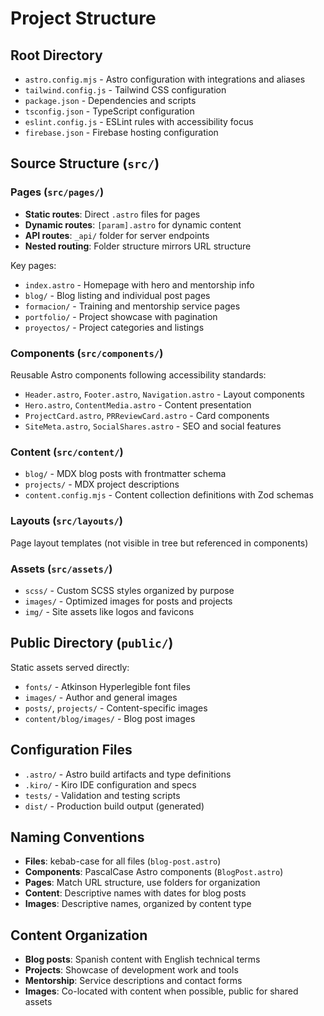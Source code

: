 # Project Structure

## Root Directory
- `astro.config.mjs` - Astro configuration with integrations and aliases
- `tailwind.config.js` - Tailwind CSS configuration
- `package.json` - Dependencies and scripts
- `tsconfig.json` - TypeScript configuration
- `eslint.config.js` - ESLint rules with accessibility focus
- `firebase.json` - Firebase hosting configuration

## Source Structure (`src/`)

### Pages (`src/pages/`)
- **Static routes**: Direct `.astro` files for pages
- **Dynamic routes**: `[param].astro` for dynamic content
- **API routes**: `_api/` folder for server endpoints
- **Nested routing**: Folder structure mirrors URL structure

Key pages:
- `index.astro` - Homepage with hero and mentorship info
- `blog/` - Blog listing and individual post pages
- `formacion/` - Training and mentorship service pages
- `portfolio/` - Project showcase with pagination
- `proyectos/` - Project categories and listings

### Components (`src/components/`)
Reusable Astro components following accessibility standards:
- `Header.astro`, `Footer.astro`, `Navigation.astro` - Layout components
- `Hero.astro`, `ContentMedia.astro` - Content presentation
- `ProjectCard.astro`, `PRReviewCard.astro` - Card components
- `SiteMeta.astro`, `SocialShares.astro` - SEO and social features

### Content (`src/content/`)
- `blog/` - MDX blog posts with frontmatter schema
- `projects/` - MDX project descriptions
- `content.config.mjs` - Content collection definitions with Zod schemas

### Layouts (`src/layouts/`)
Page layout templates (not visible in tree but referenced in components)

### Assets (`src/assets/`)
- `scss/` - Custom SCSS styles organized by purpose
- `images/` - Optimized images for posts and projects
- `img/` - Site assets like logos and favicons

## Public Directory (`public/`)
Static assets served directly:
- `fonts/` - Atkinson Hyperlegible font files
- `images/` - Author and general images
- `posts/`, `projects/` - Content-specific images
- `content/blog/images/` - Blog post images

## Configuration Files
- `.astro/` - Astro build artifacts and type definitions
- `.kiro/` - Kiro IDE configuration and specs
- `tests/` - Validation and testing scripts
- `dist/` - Production build output (generated)

## Naming Conventions
- **Files**: kebab-case for all files (`blog-post.astro`)
- **Components**: PascalCase Astro components (`BlogPost.astro`)
- **Pages**: Match URL structure, use folders for organization
- **Content**: Descriptive names with dates for blog posts
- **Images**: Descriptive names, organized by content type

## Content Organization
- **Blog posts**: Spanish content with English technical terms
- **Projects**: Showcase of development work and tools
- **Mentorship**: Service descriptions and contact forms
- **Images**: Co-located with content when possible, public for shared assets